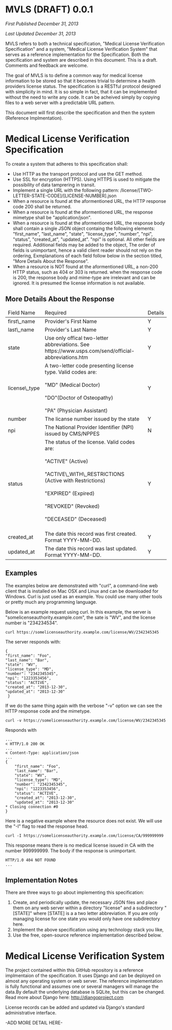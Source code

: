 MVLS (DRAFT) 0.0.1
==================
_First Published December 31, 2013_

_Last Updated December 31, 2013_

MVLS refers to both a technical specification, "Medical License Verification Specification" and a system, "Medical License Verification System" that serves as a reference implementation for the Specification. Both the specification and system are described in this document.  This is a draft. Comments and feedback are welcome.

The goal of MVLS is to define a common way for medical license information to be stored so that it becomes trivial to determine a health providers license status. The specification is a RESTful protocol designed with simplicity in mind.  It is so simple in fact, that it can be implemented without the need to write any code.  It can be acheived simply by copying files to a web server with a predictable URL pattern.

This document will first describe the specification and then the system (Reference Implmentation).



Medical License Verification Specification
==========================================

To create a system that adheres to this specification shall:

* Use HTTP as the transport protocol and use the GET method.
* Use SSL for encryption (HTTPS). Using HTTPS is used to mitigate the possibility of data tamprering in transit.
* Implement a single URL with the following pattern: /license/[TWO-LETTER-STATE-CODE]/[LICENSE-NUMBER].json
* When a resource is found at the aformentioned URL, the HTTP response code 200 shall be returned.
* When a resource is found at the aformentioned URL, the response mimetype shall be "application/json".
* When a resource is found at the aformentioned URL, the response body shall contain a  single JSON object containg the following elements: "first\_name", "last\_name", "state", "license\_type", "number", "npi", "status", "created\_at", "updated\_at". "npi" is optional.  All other fields are required. Additional fields may be added to the object,  The order of fields is unimportant, hence a valid client reader should not rely on the ordering,  Exmplanations of each field follow below in the section titled, "More Details About the Response".
* When a resource is NOT found at the aformentioned URL, a non-200 HTTP status, such as 404 or 303 is returned. when the response code is 200, the response body and mime-type are irrelevant and can be ignored. It is presumed the license information is not available.


More Details About the Response
-------------------------------



<table>

<thead>
<tr>
<td>Field Name</td>
<td>Required</td>
<td>Details</td>
</tr>
</thead>

<tr>
<td>first\_name</td>
<td>Provider's First Name</td>
<td>Y</td>
</tr>

<tr>
<td>last\_name</td>
<td>Provider's Last Name</td>
<td>Y</td>
</tr>

<tr>
<td>state</td>
<td>Use only offical two-letter abbreviations. See https://www.usps.com/send/official-abbreviations.htm </td>
<td>Y</td>
</tr>

<tr>
<td>license\_type</td>
<td>A two-letter code presenting license type. Valid codes are:<br></br> 
"MD" (Medical Doctor)<br></br>
"DO"(Doctor of Osteopathy)<br></br> "PA" (Physician Assistant)</td>
<td>Y</td>
</tr>

<tr>
<td>number</td>
<td>The licanse number issued by the state</td>
<td>Y</td>
</tr>


<tr>
<td>npi</td>
<td>The National Provider Identifier (NPI) issued by CMS/NPPES</td>
<td>N</td>
</tr>

<tr>
<td>status</td>
<td>The status of the license. Valid codes are: <br></br>
     "ACTIVE" (Active) <br></br>
     "ACTIVE\_WITH\_RESTRICTIONS (Active with Restrictions) <br></br>
     "EXPIRED" (Expired) <br></br>
     "REVOKED" (Revoked) <br></br>
     "DECEASED" (Deceased) <br></br>
</td>
<td>Y</td>
</tr>

<tr>
<td>created_at</td>
<td>The date this record was first created. Format YYYY-MM-DD.</td>
<td>Y</td>
</tr>

<tr>
<td>updated_at</td>
<td>The date this record was last updated. Format YYYY-MM-DD.</td>
<td>Y</td>
</tr>


</table>



Examples
--------

The examples below are demonstrated with "curl", a command-line web client that is installed on Mac OSX and Linux and can be downloaded for Windows.  Curl is just used as an example.  You could use many other tools or pretty much any programming language.


Below is an example request using curl.  In this example, the server is "somelicenseauthority.example.com", the sate is "WV", and the license number is "234234534".

    curl https://somelicenseauthority.example.com/license/WV/2342345345

The server responds with:

    {
    "first_name": "Foo",
    "last_name": "Bar",
    "state": "WV",
    "license_type": "MD",
    "number": "2342345345",
    "npi": "1223353456",
    "status": "ACTIVE",
    "created_at": "2013-12-30",
    "updated_at": "2013-12-30"
     }

If we do the same thing again with the verbose "-v" option we can see the HTTP response code and the mimetype.

    curl -v https://somelicenseauthority.example.com/license/WV/2342345345

Responds with

    ...
    < HTTP/1.0 200 OK
    ...
    < Content-Type: application/json
    ...
    {
        "first_name": "Foo",
        "last_name": "Bar",
        "state": "WV",
        "license_type": "MD",
        "number": "2342345345",
        "npi": "1223353456",
        "status": "ACTIVE",
        "created_at": "2013-12-30",
        "updated_at": "2013-12-30"
    * Closing connection #0
    }

Here is a negative example where the resource does not exist. We will use the "-I" flag to read the response head.

    curl -I https://somelicenseauthority.example.com/license/CA/999999999

This response means there is no medical license issued in CA with the number 999999999. The body if the response is unimportant.

    HTTP/1.0 404 NOT FOUND
    ...

Implementation Notes
--------------------

There are three ways to go about implementing this specification:
1. Create, and periodically update, the necessary JSON files and place them on any web server within a directory "license" and a subdirectory "[STATE]" where [STATE] is a a two letter abbreviation.  If you are only managing license for one state you would only have one subdirectory here.
2. Implement the above specification using any technology stack you like,
3. Use the free, open-source reference implementation described below.

Medical License Verification System
===================================

The project contained within this GitHub repository is a reference implmentaion of the specification.  It uses Django and can be deployed on almost any operating system or web server.  The reference implementation is fully functional and assumes one or several managers will manage the data.By default the underlying database is SQLite, but this can be changed.  Read more about Django here: http://djangoproject.com

License records can be added and updated via Django's standard administrative interface.

-ADD MORE DETAIL HERE-
